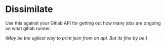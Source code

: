 # Dissimilate
    
Use this against your Gitlab API for getting out how many jobs are ongoing on what gitlab runner.




*(May be the ugliest way to print json from an api. But its fine by be.)*

